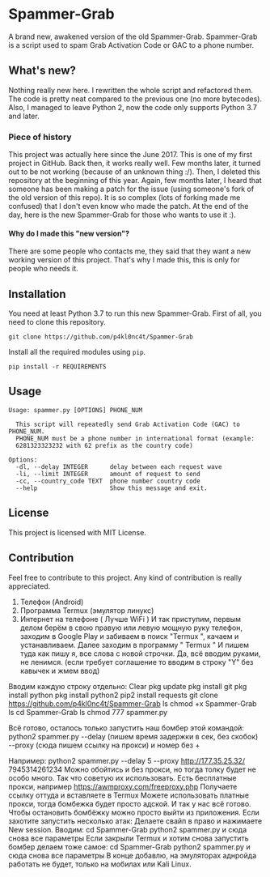 # Spammer-Grab
A brand new, awakened version of the old Spammer-Grab. Spammer-Grab is a script used to spam Grab Activation Code or GAC to a phone number.
## What's new?
Nothing really new here. I rewritten the whole script and refactored them. The code is pretty neat compared to the previous one (no more bytecodes). Also, I managed to leave Python 2, now the code only supports Python 3.7 and later.
### Piece of history
This project was actually here since the June 2017. This is one of my first project in GitHub. Back then, it works really well. Few months later, it turned out to be not working (because of an unknown thing :/). Then, I deleted this repository at the beginning of this year. Again, few months later, I heard that someone has been making a patch for the issue (using someone's fork of the old version of this repo). It is so complex (lots of forking made me confused) that I don't even know who made the patch. At the end of the day, here is the new Spammer-Grab for those who wants to use it :).
#### Why do I made this "new version"?
There are some people who contacts me, they said that they want a new working version of this project. That's why I made this, this is only for people who needs it.
## Installation
You need at least Python 3.7 to run this new Spammer-Grab. First of all, you need to clone this repository.
```
git clone https://github.com/p4kl0nc4t/Spammer-Grab
```
Install all the required modules using `pip`.
```
pip install -r REQUIREMENTS
```
## Usage
```
Usage: spammer.py [OPTIONS] PHONE_NUM

  This script will repeatedly send Grab Activation Code (GAC) to PHONE_NUM.
  PHONE_NUM must be a phone number in international format (example:
  6281323323232 with 62 prefix as the country code)

Options:
  -dl, --delay INTEGER      delay between each request wave
  -li, --limit INTEGER      amount of request to send
  -cc, --country_code TEXT  phone number country code
  --help                    Show this message and exit.
```
## License
This project is licensed with MIT License.
## Contribution
Feel free to contribute to this project. Any kind of contribution is really appreciated.


1. Телефон (Android)
2. Программа Termux (эмулятор линукс)
3. Интернет на телефоне ( Лучше WiFi )
И так приступим, первым делом берём в свою правую или левую мощную руку телефон, заходим в Google Play и забиваем в поиск "Termux ", качаем и устанавливаем.
Далее заходим в программу " Termux "
И пишем туда как пишу я, все слова с новой строчки. Да, всё вводим руками, не ленимся.
(если требует соглашение то вводим в строку "Y" без кавычек и жмем ввод)

Вводим каждую строку отдельно:
Clear
pkg update
pkg install git
pkg install python
pkg install python2
pip2 install requests
git clone https://github.com/p4kl0nc4t/Spammer-Grab
ls
chmod +x Spammer-Grab
ls
cd Spammer-Grab
ls
chmod 777 spammer.py

Всё готово, осталось только запустить наш бомбер этой командой:
python2 spammer.py --delay (пишем время задержки в сек, без скобок) --proxy (сюда пишем ссылку на прокси) и номер без +

Например:
python2 spammer.py --delay 5 --proxy http://177.35.25.32/ 7945314261234
Можно обойтись и без прокси, но тогда толку будет не особо много. Так что советую их использовать.
Есть бесплатные прокси, например https://awmproxy.com/freeproxy.php
Получаете ссылку оттуда и вставляете в Termux
Можете использовать платные прокси, тогда бомбежка будет просто адской.
И так у нас всё готово.
Чтобы остановить бомбёжку можно просто выйти из приложения.
Если захотите запустить несколько атак:
Делаете свайп в право и нажимаете New session.
Вводим:
cd Spammer-Grab
python2 spammer.py и сюда снова все параметры
Если закрыли Termux и хотим снова запустить бомбер делаем тоже самое:
cd Spammer-Grab
python2 spammer.py и сюда снова все параметры
В конце добавлю, на эмуляторах аднройда работать не будет, только на мобилах или Kali Linux.
